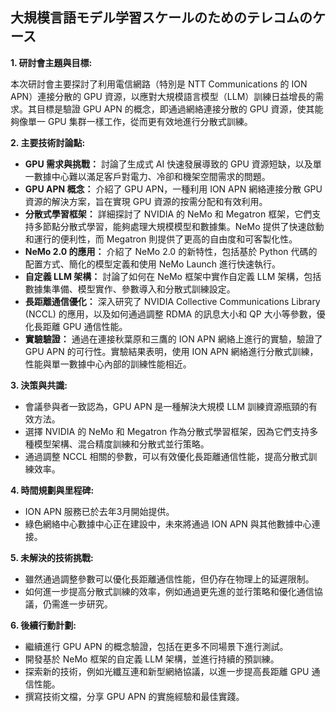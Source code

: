 ## 大規模言語モデル学習スケールのためのテレコムのケース

**1. 研討會主題與目標:**

本次研討會主要探討了利用電信網路（特別是 NTT Communications 的 ION APN）連接分散的 GPU 資源，以應對大規模語言模型（LLM）訓練日益增長的需求。其目標是驗證 GPU APN 的概念，即通過網絡連接分散的 GPU 資源，使其能夠像單一 GPU 集群一樣工作，從而更有效地進行分散式訓練。

**2. 主要技術討論點:**

*   **GPU 需求與挑戰：** 討論了生成式 AI 快速發展導致的 GPU 資源短缺，以及單一數據中心難以滿足客戶對電力、冷卻和機架空間需求的問題。
*   **GPU APN 概念：** 介紹了 GPU APN，一種利用 ION APN 網絡連接分散 GPU 資源的解決方案，旨在實現 GPU 資源的按需分配和有效利用。
*   **分散式學習框架：** 詳細探討了 NVIDIA 的 NeMo 和 Megatron 框架，它們支持多節點分散式學習，能夠處理大規模模型和數據集。NeMo 提供了快速啟動和運行的便利性，而 Megatron 則提供了更高的自由度和可客製化性。
*   **NeMo 2.0 的應用：** 介紹了 NeMo 2.0 的新特性，包括基於 Python 代碼的配置方式、簡化的模型定義和使用 NeMo Launch 進行快速執行。
*   **自定義 LLM 架構：** 討論了如何在 NeMo 框架中實作自定義 LLM 架構，包括數據集準備、模型實作、參數導入和分散式訓練設定。
*   **長距離通信優化：** 深入研究了 NVIDIA Collective Communications Library (NCCL) 的應用，以及如何通過調整 RDMA 的訊息大小和 QP 大小等參數，優化長距離 GPU 通信性能。
*   **實驗驗證：** 通過在連接秋葉原和三鷹的 ION APN 網絡上進行的實驗，驗證了 GPU APN 的可行性。實驗結果表明，使用 ION APN 網絡進行分散式訓練，性能與單一數據中心內部的訓練性能相近。

**3. 決策與共識:**

*   會議參與者一致認為，GPU APN 是一種解決大規模 LLM 訓練資源瓶頸的有效方法。
*   選擇 NVIDIA 的 NeMo 和 Megatron 作為分散式學習框架，因為它們支持多種模型架構、混合精度訓練和分散式並行策略。
*   通過調整 NCCL 相關的參數，可以有效優化長距離通信性能，提高分散式訓練效率。

**4. 時間規劃與里程碑:**

*   ION APN 服務已於去年3月開始提供。
*   綠色網絡中心數據中心正在建設中，未來將通過 ION APN 與其他數據中心連接。

**5. 未解決的技術挑戰:**

*   雖然通過調整參數可以優化長距離通信性能，但仍存在物理上的延遲限制。
*   如何進一步提高分散式訓練的效率，例如通過更先進的並行策略和優化通信協議，仍需進一步研究。

**6. 後續行動計劃:**

*   繼續進行 GPU APN 的概念驗證，包括在更多不同場景下進行測試。
*   開發基於 NeMo 框架的自定義 LLM 架構，並進行持續的預訓練。
*   探索新的技術，例如光纖互連和新型網絡協議，以進一步提高長距離 GPU 通信性能。
*   撰寫技術文檔，分享 GPU APN 的實施經驗和最佳實踐。
